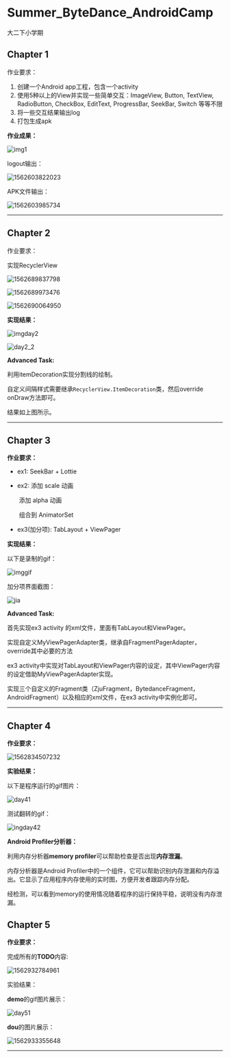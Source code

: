 # Summer_ByteDance_AndroidCamp
大二下小学期

## Chapter 1

作业要求：

1. 创建一个Android app工程，包含一个activity
2. 使用5种以上的View并实现一些简单交互：ImageView, Button, TextView, RadioButton, CheckBox,
   EditText, ProgressBar, SeekBar, Switch 等等不限
3. 将一些交互结果输出log
4. 打包生成apk

**作业成果：**

![img1](./pic/day1res.png)

logout输出：

![1562603822023](./pic/1562603822023.png)

APK文件输出：

![1562603985734](./pic/1562603985734.png)

-----

## Chapter 2

作业要求：

实现RecyclerView

![1562689837798](pic/1562689837798.png)

![1562689973476](pic/1562689973476.png)

![1562690064950](pic/1562690064950.png)



**实现结果：**

![imgday2](pic/day2.png)

![day2_2](pic/day2_2.png)

**Advanced Task:**

利用itemDecoration实现分割线的绘制。

自定义间隔样式需要继承`RecyclerView.ItemDecoration`类，然后override onDraw方法即可。

结果如上图所示。

----



## Chapter 3

**作业要求：**

* ex1:  SeekBar + Lottie

* ex2:  添加 scale 动画 

  ​         添加 alpha 动画

  ​         组合到 AnimatorSet

* ex3(加分项):  TabLayout + ViewPager 



**实现结果：**

以下是录制的gif：

![imggif](pic/chapter3.gif)

加分项界面截图：

![jia](pic/ex3.png)



**Advanced Task:**

首先实现ex3 activity 的xml文件，里面有TabLayout和ViewPager。

实现自定义MyViewPagerAdapter类，继承自FragmentPagerAdapter，override其中必要的方法

ex3 activity中实现对TabLayout和ViewPager内容的设定，其中ViewPager内容的设定借助MyViewPagerAdapter实现。

实现三个自定义的Fragment类（ZjuFragment，BytedanceFragment，AndroidFragment）以及相应的xml文件，在ex3 activity中实例化即可。

------



## Chapter 4

**作业要求：**

![1562834507232](pic/1562834507232.png)



**实验结果：**

以下是程序运行的gif图片：

![day41](pic/day4.gif)



测试翻转的gif：

![ingday42](pic/day4flip.gif)



**Android Profiler分析器：**

利用内存分析器**memory profiler**可以帮助检查是否出现**内存泄漏**。

内存分析器是Android Profiler中的一个组件，它可以帮助识别内存泄漏和内存溢出。它显示了应用程序内存使用的实时图，方便开发者跟踪内存分配。

经检测，可以看到memory的使用情况随着程序的运行保持平稳，说明没有内存泄漏。



## Chapter 5

**作业要求：**

完成所有的**TODO**内容:

![1562932784961](pic/1562932784961.png)



实验结果：

**demo**的gif图片展示：

![day51](pic/day51.gif)



**dou**的图片展示：

![1562933355648](pic/1562933355648.png)

-----


